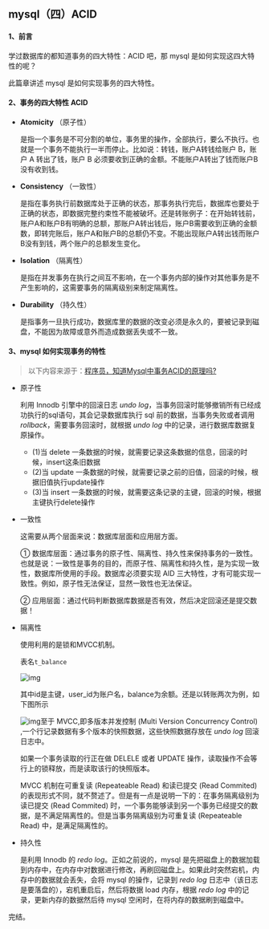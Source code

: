## mysql（四）ACID

#### 1、前言

学过数据库的都知道事务的四大特性：ACID 吧，那 mysql 是如何实现这四大特性的呢？

此篇章讲述 mysql 是如何实现事务的四大特性。

#### 2、事务的四大特性 ACID

* **Atomicity** （原子性）

  是指一个事务是不可分割的单位，事务里的操作，全部执行，要么不执行。也就是一个事务不能执行一半而停止。比如说：转钱，账户A转钱给账户 B，账户 A 转出了钱，账户 B 必须要收到正确的金额。不能账户A转出了钱而账户B没有收到钱。

* **Consistency** （一致性）

  是指在事务执行前数据库处于正确的状态，那事务执行完后，数据库也要处于正确的状态，即数据完整约束性不能被破坏。还是转账例子：在开始转钱前，账户A和账户B有明确的总额，那账户A转出钱后，账户B需要收到正确的金额数，即转完账后，账户A和账户B的总额仍不变。不能出现账户A转出钱而账户B没有到钱，两个账户的总额发生变化。

* **Isolation** （隔离性）

  是指在并发事务在执行之间互不影响，在一个事务内部的操作对其他事务是不产生影响的，这需要事务的隔离级别来制定隔离性。

* **Durability** （持久性）

  是指事务一旦执行成功，数据库里的数据的改变必须是永久的，要被记录到磁盘，不能因为故障或意外而造成数据丢失或不一致。

#### 3、mysql 如何实现事务的特性

> 以下内容来源于：<a href="https://mp.weixin.qq.com/s?__biz=MzIwMDgzMjc3NA==&mid=2247484533&idx=1&sn=c15b19bff49b46b6af31dca1646c524a&chksm=96f6661ca181ef0a5061e9c2c0bd5912733bfa733f028f357e997ea4d963431dca9eeefd54c5&mpshare=1&scene=23&srcid=0221GioIvPLjqczUm2RNKwur&sharer_sharetime=1582265947845&sharer_shareid=a8ee705dc28d6aaab271b797da5bc9c5#rd">程序员，知道Mysql中事务ACID的原理吗?</a>

* 原子性

  利用 Innodb 引擎中的回滚日志 *undo log*，当事务回滚时能够撤销所有已经成功执行的sql语句，其会记录数据库执行 sql 前的数据，当事务失败或者调用 *rollback*，需要事务回滚时，就根据 *undo log* 中的记录，进行数据库数据复原操作。

  - (1)当 delete 一条数据的时候，就需要记录这条数据的信息，回滚的时候，insert这条旧数据
  - (2)当 update 一条数据的时候，就需要记录之前的旧值，回滚的时候，根据旧值执行update操作
  - (3)当 insert 一条数据的时候，就需要这条记录的主键，回滚的时候，根据主键执行delete操作

* 一致性

  这需要从两个层面来说：数据库层面和应用层方面。

  ① 数据库层面：通过事务的原子性、隔离性、持久性来保持事务的一致性。也就是说：一致性是事务的目的，而原子性、隔离性和持久性，是为实现一致性，数据库所使用的手段。数据库必须要实现 AID 三大特性，才有可能实现一致性。例如，原子性无法保证，显然一致性也无法保证。

  ② 应用层面：通过代码判断数据库数据是否有效，然后决定回滚还是提交数据！

* 隔离性

  使用利用的是锁和MVCC机制。

  表名`t_balance`

  ![img](http://mmbiz.qpic.cn/mmbiz_png/SYoYmIOcI5oc7c7gqDQh2yS1Wv3DWvQuk8zL2drcNJmibDibOjo43U58RKicfYkuZ4Ekcot5vrxL6RCE08XmhJ6Xg/640?wx_fmt=png&tp=webp&wxfrom=5&wx_lazy=1&wx_co=1&retryload=0)

  其中id是主键，user_id为账户名，balance为余额。还是以转账两次为例，如下图所示

  ![img](http://mmbiz.qpic.cn/mmbiz_png/SYoYmIOcI5oc7c7gqDQh2yS1Wv3DWvQuKmj8zWxibW6iaiciciaenwxkHLRLHmibJtfO1HBA3b2Y5lMfAn9YCqWAd8YQ/640?wx_fmt=png&tp=webp&wxfrom=5&wx_lazy=1&wx_co=1&retryload=0)至于 MVCC,即多版本并发控制 (Multi Version Concurrency Control) ,一个行记录数据有多个版本的快照数据，这些快照数据存放在 *undo log* 回滚日志中。

  如果一个事务读取的行正在做 DELELE 或者 UPDATE 操作，读取操作不会等行上的锁释放，而是读取该行的快照版本。

  MVCC 机制在可重复读 (Repeateable Read) 和读已提交 (Read Commited) 的表现形式不同，就不赘述了。但是有一点是说明一下的：在事务隔离级别为读已提交 (Read Commited) 时，一个事务能够读到另一个事务已经提交的数据，是不满足隔离性的。但是当事务隔离级别为可重复读 (Repeateable Read) 中，是满足隔离性的。

* 持久性

  是利用 Innodb 的 *redo log*。正如之前说的，mysql 是先把磁盘上的数据加载到内存中，在内存中对数据进行修改，再刷回磁盘上。如果此时突然宕机，内存中的数据就会丢失，会将 mysql 的操作，记录到 *redo log* 日志中（该日志是要落盘的），宕机重启后，然后将数据 load 内存，根据 *redo log* 中的记录，更新内存的数据然后待 mysql 空闲时，在将内存的数据刷到磁盘中。

  

完结。
